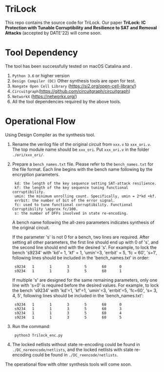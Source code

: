 # TriLock

This repo contains the source code for TriLock.
Our paper **TriLock: IC Protection with Tunable Corruptibility and Resilience to SAT and Removal Attacks** (accepted by DATE'22) will come soon.

# Tool Dependency

The tool has been successfully tested on macOS Catalina and .

1. ``Python 3.6`` or higher version
2. `Design Compiler (DC)` Other synthesis tools are open for test.
3. `Nangate Open Cell Library` (https://si2.org/open-cell-library/)
4. `Circuitgraph`(https://github.com/circuitgraph/circuitgraph)
5. `NetworkX` (https://networkx.org/)
6. All the tool dependencies required by the above tools.


# Operational Flow

Using Design Compiler as the synthesis tool.
1. Rename the verilog file of the original circuit from `xxx.v` to `xxx_ori.v`. The top module name should be `xxx_ori`. Put `xxx_ori.v` in the folder `./ori/xxx_ori/`. 

2. Prepare a `bench_names.txt` file.
   Please refer to the `bench_names.txt` for the file format. Each line begins with the bench name following by the encryption parameters. 
   
        kd: the length of the key sequence setting SAT-attack resilience.
        kf: the length of the key sequence tuning functional corruptibility.
        umin: the minimum unrolling count. Specifically, umin = 2*kd +kf.
        errbit: the number of bit of the error signal.
        fc: used to tune functional corruptibility. Functional Corruptibility \approx fc/100.
        s: the number of DFFs involved in state re-encoding.
        
   A bench name following the all-zero parameters indicates synthesis of the original circuit.
   
   If the parameter 's' is not 0 for a bench, two lines are required. After setting all other parameters, the first line should end up with 0 of 's', and the second line should end with the desired 's'. For example, to lock the bench 's9234' with 'kd'= 1, 'kf' = 1, 'umin'=3, 'errbit' = 5, 'fc = 60', 's=1', following lines should be included in the 'bench_names.txt' in order:
   
        s9234   1       1       3       5       60      0
        s9234   1       1       3       5       60      1

   If multiple 's' are designed for the same remaining parameters, only one line with 's=0' is required before the desired values. For example, to lock the bench 's9234' with 'kd'=1, 'kf'=1, 'umin'=3, 'errbit'=5, 'fc=60', 's= 3, 4, 5', following lines should be included in the 'bench_names.txt':
   
        s9234   1       1       3       5       60      0
        s9234   1       1       3       5       60      3
        s9234   1       1       3       5       60      4
        s9234   1       1       3       5       60      5


3. Run the command:

        python3 Trilock_enc.py

4. The locked netlists without state re-encoding could be found in `./DC_noreencode/netlists`, and the locked netlists with state re-encoding could be found in `./DC_reencode/netlists`.

The operational flow with ohter synthesis tools will come soon.


<!-- Using 

1. Step 1: Prepare a `bench_names.txt` file.
2. Step 2: Run `python3 DC_trilock_enc.py`.
3. Step 3: Enter the folder `./DC_noreencode` and open a terminal there. Run the following commands:
        
        dc_shell
        source run.tcl

State re-encoding

4. Step 4: Copy the folder `./DC_noreencode/netlists` to `./netlists`.
5. Step 5: Run `python3 DC_state_reencode.py`.
6. Step 6: Enter the folder `./DC_reencode` and open a termnal there. Run the following commands:
        
        dc_shell
        source setupt.txt
        source run_sr.tcl -->

<!-- # Sample Outputs

Python outputs before state re-encoding:

    s9234 1 1 3 60 0 correct key: ['11011011010', '10000001001'] cpu time: 0.004350000000000076
    s9234 2 1 5 60 0 correct key: ['11010000001', '01011111111', '01011100111'] cpu time: 0.0034240000000000936
    s38584 1 1 3 60 0 correct key: ['00100011000', '01110011100'] cpu time: 0.033876999999999935
    s38584 2 1 5 60 0 correct key: ['00011101001', '01011110011', '10111010000'] cpu time: 0.04881800000000003
    
State re-encoding:

    not enough state signals! n_selist: 7, n_solist: 7, ratio: 10
    set ratio to its max. value:  7
    complete: s9234_kd1_kf1_umin3_errbit5_fcf60_r7, time: 0.014961999999999698
    complete: s9234_kd2_kf1_umin5_errbit5_fcf60_r10, time: 0.013735999999999748
    complete: s38584_kd1_kf1_umin3_errbit5_fcf60_r10, time: 0.1388639999999981
    complete: s38584_kd2_kf1_umin5_errbit5_fcf60_r10, time: 0.12760800000000216 -->

